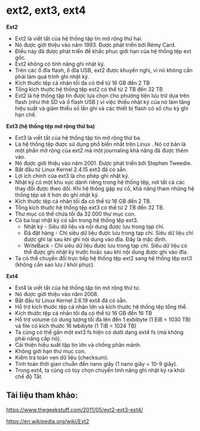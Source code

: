 # ext2, ext3, ext4

**Ext2**
- Ext2 là viết tắt của hệ thống tập tin mở rộng thứ hai.
- Nó được giới thiệu vào năm 1993. Được phát triển bởi Rémy Card.
- Điều này đã được phát triển để khắc phục giới hạn của hệ thống tệp ext gốc.
- Ext2 không có tính năng ghi nhật ký.
- Trên các ổ đĩa flash, ổ đĩa USB, ext2 được khuyến nghị, vì nó không cần phải làm quá trình ghi nhật ký.
- Kích thước tệp cá nhân tối đa có thể từ 16 GB đến 2 TB
- Tổng kích thước hệ thống tệp ext2 có thể từ 2 TB đến 32 TB 
- Ext2 là hệ thống tập tin được lựa chọn cho phương tiện lưu trữ dựa trên flash (như thẻ SD và ổ flash USB ) vì việc thiếu nhật ký của nó làm tăng hiệu suất và giảm thiểu số lần ghi và các thiết bị flash có số chu kỳ ghi hạn chế.

**Ext3 (hệ thống tệp mở rộng thứ ba)**
- Ext3 là viết tắt của hệ thống tập tin mở rộng thứ ba.
- Là hệ thống tệp được sử dụng phổ biến nhất trên Linux . Nó cơ bản là một phần mở rộng của ext2 mà một journaling khả năng đã được thêm vào.
- Nó được giới thiệu vào năm 2001. Được phát triển bởi Stephen Tweedie.
- Bắt đầu từ Linux Kernel 2.4.15 ext3 đã có sẵn.
- Lợi ích chính của ext3 là cho phép ghi nhật ký.
- Nhật ký có một khu vực dành riêng trong hệ thống tệp, nơi tất cả các thay đổi được theo dõi. Khi hệ thống gặp sự cố, khả năng tham nhũng hệ thống tệp sẽ ít hơn do ghi nhật ký.
- Kích thước tệp cá nhân tối đa có thể từ 16 GB đến 2 TB.
- Tổng kích thước hệ thống tệp ext3 có thể từ 2 TB đến 32 TB.
- Thư mục có thể chứa tối đa 32.000 thư mục con.
- Có ba loại nhật ký có sẵn trong hệ thống tệp ext3.
  - Nhật ký - Siêu dữ liệu và nội dung được lưu trong tạp chí.
  - Đã đặt hàng - Chỉ siêu dữ liệu được lưu trong tạp chí. Siêu dữ liệu chỉ được ghi lại sau khi ghi nội dung vào đĩa. Đây là mặc định.
  - WriteBack - Chỉ siêu dữ liệu được lưu trong tạp chí. Siêu dữ liệu có thể được ghi nhật ký trước hoặc sau khi nội dung được ghi vào đĩa.
- Ta có thể chuyển đổi trực tiếp hệ thống tệp ext2 sang hệ thống tệp ext3 (không cần sao lưu / khôi phục).

**Ext4**
- Ext4 là viết tắt của hệ thống tập tin mở rộng thứ tư.
- Nó được giới thiệu vào năm 2008.
- Bắt đầu từ Linux Kernel 2.6.19 ext4 đã có sẵn.
- Hỗ trợ kích thước tệp cá nhân lớn và kích thước hệ thống tệp tổng thể.
- Kích thước tệp cá nhân tối đa có thể từ 16 GB đến 16 TB
- Hỗ trợ volume có dung lượng tối đa lên đến 1 exbibyte (1 EiB = 10­30 TB) và file có kích thước 16 tebibyte (1 TiB = 1024 TB)
- Ta cũng có thể gắn một ext3 fs hiện có dưới dạng ext4 fs (mà không phải nâng cấp nó).
- Cải thiện hiệu suất tập tin lớn và chống phân mảnh.
- Không giới hạn thư mục con.
- Kiểm tra toàn vẹn dữ liệu (checksum).
- Tính toán thời gian chuẩn đến nano giây (1 nano giây = 10-9 giây).
- Trong ext4, ta cũng có tùy chọn chuyển tính năng ghi nhật ký ra khỏi chế độ Tắt.

## Tài liệu tham khảo:
https://www.thegeekstuff.com/2011/05/ext2-ext3-ext4/

https://en.wikipedia.org/wiki/Ext2